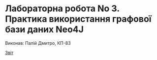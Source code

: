 # Лабораторна робота No 3. Практика використання графової бази даних Neo4J

Виконав: Палій Дмитро, КП-83

[Звіт](https://docs.google.com/document/d/1k5ZN49RNJwKVk1YMa5Y2Mc9BhKdO5jVKS7ltOvi0F8E/edit?usp=sharing)
